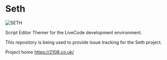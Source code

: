 # Seth

![SETH](http://2108.co.uk/seth/seth-preview.png)

Script Editor Themer for the LiveCode development environment.

This repository is being used to provide Issue tracking for the Seth project.

Project home https://2108.co.uk/
